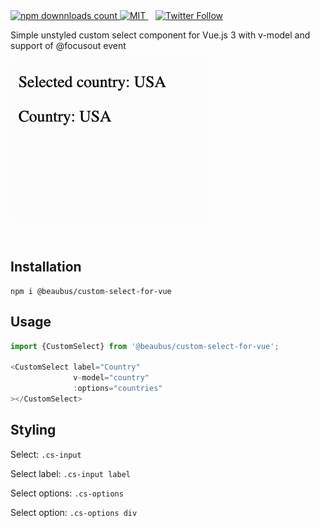 <a href="https://www.npmjs.com/package/@beaubus/custom-select-for-vue">
    <img src="https://img.shields.io/npm/dt/@beaubus/custom-select-for-vue?logo=npm" alt="npm downnloads count">
</a>

<a href="https://github.com/beaubus/custom-select-for-vue/blob/master/LICENSE">
    <img alt="MIT" src="https://img.shields.io/github/license/beaubus/custom-select-for-vue">
</a>
&nbsp;&nbsp;
<a href="https://twitter.com/intent/follow?screen_name=daily_web_dev">
    <img alt="Twitter Follow" src="https://img.shields.io/twitter/follow/daily_web_dev?style=social">
</a>

<br>

Simple unstyled custom select component for Vue.js 3 with v-model and support of @focusout event


![](demo.gif)

<br>

## Installation
```shell
npm i @beaubus/custom-select-for-vue
```

## Usage
```js
import {CustomSelect} from '@beaubus/custom-select-for-vue';

<CustomSelect label="Country"
              v-model="country"
              :options="countries"
></CustomSelect>

```


## Styling
Select: `.cs-input`

Select label: `.cs-input label`

Select options: `.cs-options`

Select option: `.cs-options div`
